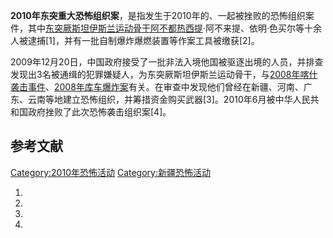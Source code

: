 **2010年东突重大恐怖组织案**，是指发生于2010年的、一起被挫败的恐怖组织案件，其中[东突厥斯坦伊斯兰运动骨干阿不都热西提](https://zh.wikipedia.org/wiki/东突厥斯坦伊斯兰运动 "wikilink")·阿不来提、依明·色买尔等十余人被逮捕\[1\]，并有一批自制爆炸爆燃装置等作案工具被缴获\[2\]。

2009年12月20日，中国政府接受了一批非法入境他国被驱逐出境的人员，并排查发现出3名被通缉的犯罪嫌疑人，为东突厥斯坦伊斯兰运动骨干，与[2008年喀什袭击事件](../Page/2008年喀什袭击事件.md "wikilink")、[2008年库车爆炸案](../Page/2008年库车爆炸案.md "wikilink")有关。在审查中发现他们曾经在新疆、河南、广东、云南等地建立恐怖组织，并筹措资金购买武器\[3\]。2010年6月被中华人民共和国政府挫败了此次恐怖袭击组织案\[4\]。

## 参考文献

[Category:2010年恐怖活动](https://zh.wikipedia.org/wiki/Category:2010年恐怖活动 "wikilink") [Category:新疆恐怖活动](https://zh.wikipedia.org/wiki/Category:新疆恐怖活动 "wikilink")

1.
2.
3.
4.